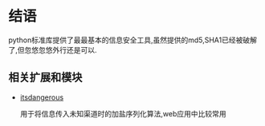 # 结语

python标准库提供了最最基本的信息安全工具,虽然提供的md5,SHA1已经被破解了,但忽悠忽悠外行还是可以.

## 相关扩展和模块

+ [itsdangerous](https://github.com/pallets/itsdangerous)

    用于将信息传入未知渠道时的加盐序列化算法,web应用中比较常用


